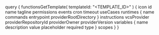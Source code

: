 query {
    functionsGetTemplate(
        templateId: "<TEMPLATE_ID>"
    ) {
        icon
        id
        name
        tagline
        permissions
        events
        cron
        timeout
        useCases
        runtimes {
            name
            commands
            entrypoint
            providerRootDirectory
        }
        instructions
        vcsProvider
        providerRepositoryId
        providerOwner
        providerVersion
        variables {
            name
            description
            value
            placeholder
            required
            type
        }
        scopes
    }
}
